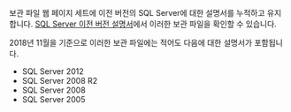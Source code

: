 

보관 파일 웹 페이지 세트에 이전 버전의 SQL Server에 대한 설명서를 누적하고 유지합니다. [SQL Server 이전 버전 설명서](https://docs.microsoft.com/previous-versions/sql/)에서 이러한 보관 파일을 확인할 수 있습니다.

2018년 11월을 기준으로 이러한 보관 파일에는 적어도 다음에 대한 설명서가 포함됩니다.
- SQL Server 2012
- SQL Server 2008 R2
- SQL Server 2008
- SQL Server 2005


